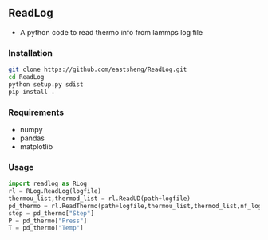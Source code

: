 ## ReadLog

- A python code to read thermo info from lammps log file 

### Installation 

```bash
git clone https://github.com/eastsheng/ReadLog.git
cd ReadLog
python setup.py sdist
pip install .
```

### Requirements

- numpy
- pandas
- matplotlib

### Usage 

```python
import readlog as RLog
rl = RLog.ReadLog(logfile)
thermou_list,thermod_list = rl.ReadUD(path+logfile)
pd_thermo = rl.ReadThermo(path+logfile,thermou_list,thermod_list,nf_log)
step = pd_thermo["Step"]
P = pd_thermo["Press"]
T = pd_thermo["Temp"]
```

